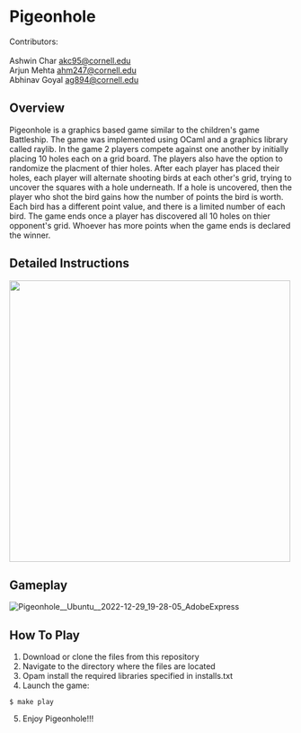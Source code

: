 # Pigeonhole

Contributors:</br>  
Ashwin Char akc95@cornell.edu</br>
Arjun Mehta ahm247@cornell.edu</br>
Abhinav Goyal ag894@cornell.edu</br>

## Overview
Pigeonhole is a graphics based game similar to the children's game Battleship. The game was implemented using OCaml and a graphics library called raylib. In the game 2 players compete against one another by initially placing 10 holes each on a grid board. The players also have the option to randomize the placment of thier holes. After each player has placed their holes, each player will alternate shooting birds at each other's grid, trying to uncover the squares with a hole underneath. If a hole is uncovered, then the player who shot the bird gains how the number of points the bird is worth. Each bird has a different point value, and there is a limited number of each bird. The game ends once a player has discovered all 10 holes on thier opponent's grid. Whoever has more points when the game ends is declared the winner.

## Detailed Instructions
<img src = "https://user-images.githubusercontent.com/35634836/210024143-df05b74a-daca-45e6-995b-66b156a0cbe3.png" width="500" height="500"> </img>

## Gameplay
![Pigeonhole__Ubuntu__2022-12-29_19-28-05_AdobeExpress](https://user-images.githubusercontent.com/35634836/210024102-f5767a9d-e9ec-4214-bc76-4b7301b5d2a0.gif)

## How To Play
1. Download or clone the files from this repository
2. Navigate to the directory where the files are located
3. Opam install the required libraries specified in installs.txt
4. Launch the game: 
```
$ make play
```
5. Enjoy Pigeonhole!!!
